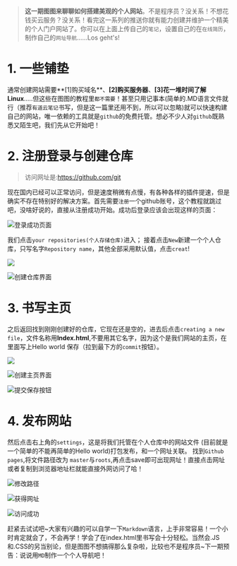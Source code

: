 >**这一期图图来聊聊如何搭建美观的个人网站**。不是程序员？没关系！不想花钱买云服务？没关系！看完这一系列的推送你就有能力创建并维护一个精美的个人门户网站了。你可以在上面上传自己的`笔记`，设置自己的在`在线简历`，制作自己的`网址导航`......Los geht's!

# 1. 一些铺垫


通常创建网站需要**[1]购买域名**、**[2]购买服务器**、**[3]花一堆时间了解Linux**.....但这些在图图的教程里`都不需要`！甚至只用记事本(简单的.MD语言文件就行（推荐`有道云笔记`书写，但是这一篇里还用不到，所以可以忽略)就可以快速构建自己的网站，唯一依赖的工具就是`github`的免费托管。想必不少人对`github`既熟悉又陌生吧，我们先从它开始吧！

# 2. 注册登录与创建仓库
>访问网址是:https://github.com/git

现在国内已经可以正常访问，但是速度稍微有点慢，有各种各样的插件提速，但是确实不存在特别好的解决方案。首先需要`注册`一个github账号，这个教程就跳过吧，没啥好说的，直接从注册成功开始。成功后登录应该会出现这样的页面：

![登录成功页面](https://7475-tututong-1302752799.tcb.qcloud.la/MD%E5%9B%BE%E5%BA%8A/msedge_w0oNdFnwBm.png?sign=6b89a08919afff4c28955455086d8953&t=1596583587)

我们点击`your repositories(个人存储仓库)`进入；
接着点击`New`新建一个个人仓库，只写名字`Repository name`，其他全部采用默认值，点击`creat`!

![](https://7475-tututong-1302752799.tcb.qcloud.la/MD%E5%9B%BE%E5%BA%8A/3.png?sign=6b4b9a7271bff38b1f6ac5b6227e0bd0&t=1596583665)

![创建仓库界面](https://7475-tututong-1302752799.tcb.qcloud.la/MD%E5%9B%BE%E5%BA%8A/5.png?sign=8929502f0a513c992c30d8d23d716743&t=1596583357)

# 3. 书写主页

之后返回找到刚刚创建好的仓库，它现在还是空的，进去后点击`creating a new file`，文件名称用**Index.html**,不要用其它名字，因为这个是我们网站的主页，在里面写上Hello world 保存（拉到最下方的`commit`按钮）。

![](https://7475-tututong-1302752799.tcb.qcloud.la/MD%E5%9B%BE%E5%BA%8A/msedge_ujcNO5143V.png?sign=9ace7127e024d681dba61c0f7e843b48&t=1596583515)

![创建主页界面](https://7475-tututong-1302752799.tcb.qcloud.la/MD%E5%9B%BE%E5%BA%8A/msedge_8Xujwn5lJy.png?sign=faa2291405dd0cfb72b8799e564e16d7&t=1596583882)

![提交保存按钮](https://7475-tututong-1302752799.tcb.qcloud.la/MD%E5%9B%BE%E5%BA%8A/msedge_O2Of5lmFul.png?sign=40a1096ba8a5d2bf6fd9ecdccbf592d6&t=1596583942)

# 4. 发布网站

然后点击右上角的`settings`，这是将我们托管在个人仓库中的网站文件
(目前就是一个简单的不能再简单的Hello world)打包发布，和一个网址关联。
找到`Github pages`,将文件路径改为
`master`与`roots`,再点击save即可出现网址！直接点击网址或者复制到浏览器地址栏就能直接外网访问了哈！

![修改路径](https://7475-tututong-1302752799.tcb.qcloud.la/MD%E5%9B%BE%E5%BA%8A/msedge_kScy6aKWyb.png?sign=e3526261a1a37f756ee33cd82de4bc22&t=1596584201)

![获得网址](https://7475-tututong-1302752799.tcb.qcloud.la/MD%E5%9B%BE%E5%BA%8A/msedge_qNs08sXjIS.png?sign=60c0cddbbb2fcd841c1de1e22476bdb5&t=1596584063)

![访问成功](https://7475-tututong-1302752799.tcb.qcloud.la/MD%E5%9B%BE%E5%BA%8A/msedge_I3VGiW8M37.png?sign=6f31f6291c5071f6d661f16dd7582c65&t=1596584254)

赶紧去试试吧\~大家有兴趣的可以自学一下`Markdown`语言，上手非常容易！一个小时肯定就会了，不会再学！学会了在index.html里书写会十分轻松。当然会.JS和.CSS的另当别论，但是图图不想搞得那么复杂啦，比较也不是程序员~下一期预告：说说用`MD`制作一个个人导航吧！
